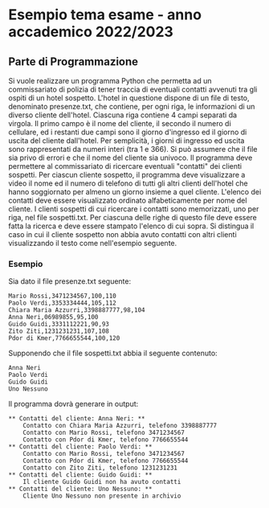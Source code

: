 # Esempio tema esame - anno accademico 2022/2023
## Parte di Programmazione
Si vuole realizzare un programma Python che permetta ad un commissariato di polizia di tener traccia di eventuali contatti avvenuti tra gli ospiti di un hotel sospetto.
L'hotel in questione dispone di un file di testo, denominato presenze.txt, che contiene, per ogni riga, le informazioni di un diverso cliente dell'hotel. Ciascuna riga contiene 4 campi separati da virgola. Il primo campo è il nome del cliente, il secondo il numero di cellulare, ed i restanti due campi sono il giorno d'ingresso ed il giorno di uscita del cliente dall'hotel. Per semplicità, i giorni di ingresso ed uscita sono rappresentati da numeri interi (tra 1 e 366). Si può assumere che il file sia privo di errori e che il nome del cliente sia univoco.
Il programma deve permettere al commissariato di ricercare eventuali "contatti" dei clienti sospetti. Per ciascun cliente sospetto, il programma deve visualizzare a video il nome ed il numero di telefono di tutti gli altri clienti dell'hotel che hanno soggiornato per almeno un giorno insieme a quel cliente. L'elenco dei contatti deve essere visualizzato ordinato alfabeticamente per nome del cliente.
I clienti sospetti di cui ricercare i contatti sono memorizzati, uno per riga, nel file sospetti.txt. Per ciascuna delle righe di questo file deve essere fatta la ricerca e deve essere stampato l'elenco di cui sopra. Si distingua il caso in cui il cliente sospetto non abbia avuto contatti con altri clienti visualizzando il testo come nell'esempio seguente.

### Esempio
Sia dato il file presenze.txt seguente:

    Mario Rossi,3471234567,100,110
    Paolo Verdi,3353334444,105,112
    Chiara Maria Azzurri,3398887777,98,104
    Anna Neri,06989855,95,100
    Guido Guidi,3331112221,90,93
    Zito Ziti,1231231231,107,108    
    Pdor di Kmer,7766655544,100,120

Supponendo che il file sospetti.txt abbia il seguente contenuto:

    Anna Neri
    Paolo Verdi
    Guido Guidi
    Uno Nessuno

Il programma dovrà generare in output:

    ** Contatti del cliente: Anna Neri: **
        Contatto con Chiara Maria Azzurri, telefono 3398887777
        Contatto con Mario Rossi, telefono 3471234567
        Contatto con Pdor di Kmer, telefono 7766655544
    ** Contatti del cliente: Paolo Verdi: **
        Contatto con Mario Rossi, telefono 3471234567
        Contatto con Pdor di Kmer, telefono 7766655544
        Contatto con Zito Ziti, telefono 1231231231
    ** Contatti del cliente: Guido Guidi: **
        Il cliente Guido Guidi non ha avuto contatti
    ** Contatti del cliente: Uno Nessuno: **
        Cliente Uno Nessuno non presente in archivio